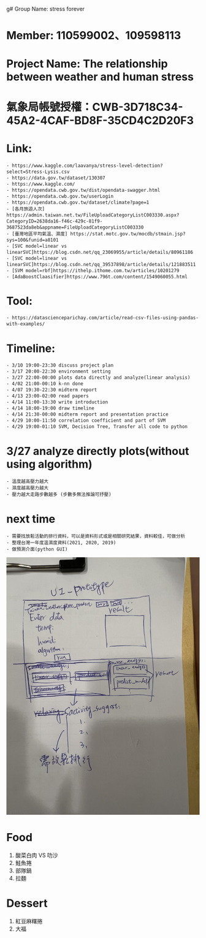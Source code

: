 g# Group Name: stress forever
# Member: 110599002、109598113
# Project Name: The relationship between weather and human stress

# 氣象局帳號授權：CWB-3D718C34-45A2-4CAF-BD8F-35CD4C2D20F3

# Link:
    - https://www.kaggle.com/laavanya/stress-level-detection?select=Stress-Lysis.csv
    - https://data.gov.tw/dataset/130307
    - https://www.kaggle.com/
    - https://opendata.cwb.gov.tw/dist/opendata-swagger.html
    - https://opendata.cwb.gov.tw/userLogin
    - https://opendata.cwb.gov.tw/dataset/climate?page=1
    - [各月旅遊人次] https://admin.taiwan.net.tw/FileUploadCategoryListC003330.aspx?CategoryID=2638da16-f46c-429c-81f9-3687523da8eb&appname=FileUploadCategoryListC003330
    - [臺灣地區平均氣溫、濕度] https://stat.motc.gov.tw/mocdb/stmain.jsp?sys=100&funid=a8101
    - [SVC model=linear vs linearSVC]https://blog.csdn.net/qq_23069955/article/details/80961186
    - [SVC model=linear vs linearSVC]https://blog.csdn.net/qq_39537898/article/details/121883511
    - [SVM model=rbf]https://ithelp.ithome.com.tw/articles/10201279
    - [AdaBoostClaasifier]https://www.796t.com/content/1549060055.html




# Tool:
    - https://datascienceparichay.com/article/read-csv-files-using-pandas-with-examples/

# Timeline:
    - 3/10 19:00-23:30 discuss project plan
    - 3/17 20:00-22:30 environment setting
    - 3/27 22:00-00:00 plots data directly and analyze(linear analysis)
    - 4/02 21:00-00:10 k-nn done
    - 4/07 19:30-22:30 midterm report
    - 4/13 23:00-02:00 read papers
    - 4/14 11:00-13:30 write introduction
    - 4/14 18:00-19:00 draw timeline
    - 4/14 21:30-00:00 midterm report and presentation practice
    - 4/29 10:00-11:50 correlation coefficient and part of SVM
    - 4/29 19:00-01:10 SVM, Decision Tree, Transfer all code to python

# 3/27 analyze directly plots(without using algorithm)
    - 溫度越高壓力越大
    - 濕度越高壓力越大
    - 壓力越大走路步數越多 (步數多無法推論可抒壓)

# next time
    - 需要找放鬆活動的排行資料，可以是資料形式或是相關研究結果，資料較佳，可做分析
    - 整理台灣一年度溫濕度資料(2021, 2020, 2019)
    - 做預測介面(python GUI)

![UI_prototype](./UI_prototype.jpeg)
    

# Food
1. 酸菜白肉 VS 叻沙
2. 鮭魚捲
3. 部隊鍋
4. 拉麵

# Dessert
1. 紅豆麻糬捲
2. 大福
